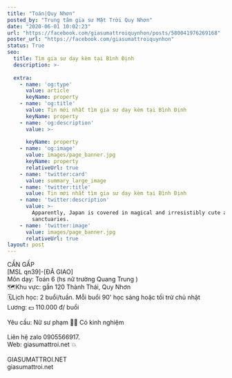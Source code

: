 ```yaml
---
title: "Toán|Quy Nhơn"
posted_by: "Trung tâm gia sư Mặt Trời Quy Nhơn"
date: "2020-06-01 10:02:23"
url: "https://facebook.com/giasumattroiquynhon/posts/580041976269168"
poster_url: "https://facebook.com/giasumattroiquynhon"
status: True
seo:
  title: Tìm gia sư dạy kèm tại Bình Định
  description: >-
    
  extra:
    - name: 'og:type'
      value: article
      keyName: property
    - name: 'og:title'
      value: Tin mới nhất tìm gia sư dạy kèm tại Bình Định
      keyName: property
    - name: 'og:description'
      value: >-
        
      keyName: property
    - name: 'og:image'
      value: images/page_banner.jpg
      keyName: property
      relativeUrl: true
    - name: 'twitter:card'
      value: summary_large_image
    - name: 'twitter:title'
      value: Tin mới nhất tìm gia sư dạy kèm tại Bình Định
    - name: 'twitter:description'
      value: >-
        Apparently, Japan is covered in magical and irresistibly cute animal
        sanctuaries.
    - name: 'twitter:image'
      value: images/page_banner.jpg
      relativeUrl: true
layout: post
---
```

CẦN GẤP<br>[MSL qn39]-[ĐÃ GIAO]<br>Môn dạy: Toán 6 (hs nữ trường Quang Trung )<br>🗺Khu vực: gần 120 Thành Thái, Quy Nhơn<br>🗓Lịch học: 2 buổi/tuần. Mỗi buổi 90' học sáng hoặc tối trừ chủ nhật<br>Lương: 💵 110.000 đ/ buổi<br><br>Yêu cầu: Nữ sư phạm 👩‍🏫 Có kinh nghiệm<br><br>Liên hệ zalo 0905566917.<br>Web: giasumattroi.net 💥<br><br>GIASUMATTROI.NET<br>giasumattroi.net
